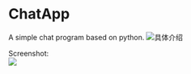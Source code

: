 ChatApp
=======

A simple chat program based on python.
![具体介绍](http://love67.net/2014/02/18/chatroom2)


Screenshot:<br>
![](https://github.com/fish267/ChatApp/blob/master/Screenshot.png)
